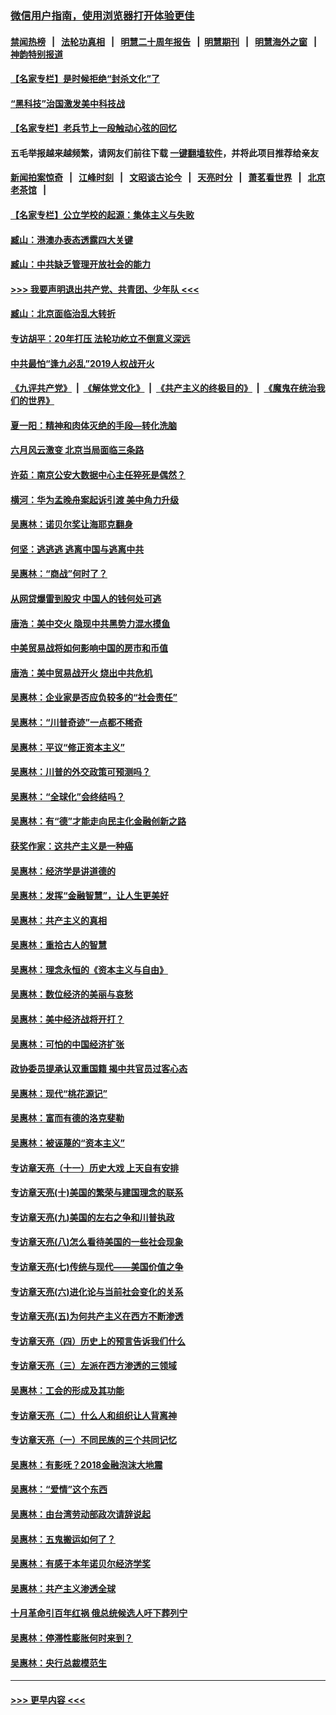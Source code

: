 ### [微信用户指南，使用浏览器打开体验更佳](https://github.com/gfw-breaker/banned-news1/blob/master/indexes/wechat-guide.md?t=0)
#### [禁闻热榜](热点新闻.md?t=0)  &nbsp;&nbsp;|&nbsp;&nbsp; [法轮功真相](https://github.com/gfw-breaker/truth/blob/master/README.md?t=0) &nbsp;&nbsp;|&nbsp;&nbsp; [明慧二十周年报告](https://github.com/gfw-breaker/mh-reports/blob/master/README.md?t=0) &nbsp;&nbsp;|&nbsp;&nbsp;[明慧期刊](https://github.com/gfw-breaker/mh-qikan) &nbsp;&nbsp;|&nbsp;&nbsp; [明慧海外之窗](https://github.com/gfw-breaker/mh-news/blob/master/README.md?t=0) &nbsp;&nbsp;|&nbsp;&nbsp; [神韵特别报道](https://github.com/gfw-breaker/mh-news/blob/master/shenyun.md?t=0)
#### [【名家专栏】是时候拒绝“封杀文化”了](../pages/nsc423/n11814093.md?t=02172202) 
#### [“黑科技”治国激发美中科技战](../pages/nsc423/n11638056.md?t=02172202) 
#### [【名家专栏】老兵节上一段触动心弦的回忆](../pages/nsc423/n11646016.md?t=02172202) 
#### 五毛举报越来越频繁，请网友们前往下载 [一键翻墙软件](https://github.com/gfw-breaker/ssr-accounts)，并将此项目推荐给亲友
#### [新闻拍案惊奇](https://github.com/gfw-breaker/banned-news1/blob/master/pages/link4.md) &nbsp;&nbsp;|&nbsp;&nbsp; [江峰时刻](https://github.com/gfw-breaker/banned-news1/blob/master/pages/link4.md) &nbsp;&nbsp;|&nbsp;&nbsp; [文昭谈古论今](https://github.com/gfw-breaker/banned-news1/blob/master/pages/link4.md) &nbsp;&nbsp;|&nbsp;&nbsp; [天亮时分](https://github.com/gfw-breaker/banned-news1/blob/master/pages/link4.md) &nbsp;&nbsp;|&nbsp;&nbsp; [萧茗看世界](https://github.com/gfw-breaker/banned-news1/blob/master/pages/link4.md) &nbsp;&nbsp;|&nbsp;&nbsp; [北京老茶馆](https://github.com/gfw-breaker/banned-news1/blob/master/pages/link4.md) &nbsp;&nbsp;|&nbsp;&nbsp; 
#### [【名家专栏】公立学校的起源：集体主义与失败](../pages/nsc423/n11601833.md?t=02172202) 
#### [臧山：港澳办表态透露四大关键](../pages/nsc423/n11421628.md?t=02172202) 
#### [臧山：中共缺乏管理开放社会的能力](../pages/nsc423/n11407457.md?t=02172202) 
#### [>>> 我要声明退出共产党、共青团、少年队 <<<](https://github.com/begood0513/goodnews/blob/master/quit/letter.md) 
#### [臧山：北京面临治乱大转折](../pages/nsc423/n11406895.md?t=02172202) 
#### [专访胡平：20年打压 法轮功屹立不倒意义深远](../pages/nsc423/n11398800.md?t=02172202) 
#### [中共最怕“逢九必乱”2019人权战开火](../pages/nsc423/n11385248.md?t=02172202) 
#### [《九评共产党》](https://github.com/begood0513/9ping.md/blob/master/README.md) &nbsp;|&nbsp; [《解体党文化》](../../../../jtdwh.md/blob/master/README.md)  &nbsp;|&nbsp; [《共产主义的终极目的》](../../../../gczydzjmd.md/blob/master/README.md) &nbsp;|&nbsp; [《魔鬼在统治我们的世界》](../../../../mgztzwmdsj.md/blob/master/README.md) 
#### [夏一阳：精神和肉体灭绝的手段—转化洗脑](../pages/nsc423/n11368250.md?t=02172202) 
#### [六月风云激变 北京当局面临三条路](../pages/nsc423/n11313668.md?t=02172202) 
#### [许茹：南京公安大数据中心主任猝死是偶然？](../pages/nsc423/n11064744.md?t=02172202) 
#### [横河：华为孟晚舟案起诉引渡 美中角力升级](../pages/nsc423/n11027230.md?t=02172202) 
#### [吴惠林：诺贝尔奖让海耶克翻身](../pages/nsc423/n10890049.md?t=02172202) 
#### [何坚：逃逃逃 逃离中国与逃离中共](../pages/nsc423/n10592891.md?t=02172202) 
#### [吴惠林：“商战”何时了？](../pages/nsc423/n10573558.md?t=02172202) 
#### [从网贷爆雷到股灾 中国人的钱何处可逃](../pages/nsc423/n10572800.md?t=02172202) 
#### [唐浩：美中交火 隐现中共黑势力混水摸鱼](../pages/nsc423/n10544040.md?t=02172202) 
#### [中美贸易战将如何影响中国的房市和币值](../pages/nsc423/n10543697.md?t=02172202) 
#### [唐浩：美中贸易战开火 烧出中共危机](../pages/nsc423/n10540126.md?t=02172202) 
#### [吴惠林：企业家是否应负较多的“社会责任”](../pages/nsc423/n10535022.md?t=02172202) 
#### [吴惠林：“川普奇迹”一点都不稀奇](../pages/nsc423/n10512808.md?t=02172202) 
#### [吴惠林：平议“修正资本主义”](../pages/nsc423/n10495724.md?t=02172202) 
#### [吴惠林：川普的外交政策可预测吗？](../pages/nsc423/n10462387.md?t=02172202) 
#### [吴惠林：“全球化”会终结吗？](../pages/nsc423/n10452838.md?t=02172202) 
#### [吴惠林：有“德”才能走向民主化金融创新之路](../pages/nsc423/n10432292.md?t=02172202) 
#### [获奖作家：这共产主义是一种癌](../pages/nsc423/n10431541.md?t=02172202) 
#### [吴惠林：经济学是讲道德的](../pages/nsc423/n10398014.md?t=02172202) 
#### [吴惠林：发挥“金融智慧”，让人生更美好](../pages/nsc423/n10375019.md?t=02172202) 
#### [吴惠林：共产主义的真相](../pages/nsc423/n10351394.md?t=02172202) 
#### [吴惠林：重拾古人的智慧](../pages/nsc423/n10337691.md?t=02172202) 
#### [吴惠林：理念永恒的《资本主义与自由》](../pages/nsc423/n10316274.md?t=02172202) 
#### [吴惠林：数位经济的美丽与哀愁](../pages/nsc423/n10292946.md?t=02172202) 
#### [吴惠林：美中经济战将开打？](../pages/nsc423/n10258825.md?t=02172202) 
#### [吴惠林：可怕的中国经济扩张](../pages/nsc423/n10219147.md?t=02172202) 
#### [政协委员提承认双重国籍 揭中共官员过客心态](../pages/nsc423/n10208809.md?t=02172202) 
#### [吴惠林：现代“桃花源记”](../pages/nsc423/n10185234.md?t=02172202) 
#### [吴惠林：富而有德的洛克斐勒](../pages/nsc423/n10142264.md?t=02172202) 
#### [吴惠林：被诬蔑的“资本主义”](../pages/nsc423/n10124816.md?t=02172202) 
#### [专访章天亮（十一）历史大戏 上天自有安排](../pages/nsc423/n10094905.md?t=02172202) 
#### [专访章天亮(十)美国的繁荣与建国理念的联系](../pages/nsc423/n10094899.md?t=02172202) 
#### [专访章天亮(九)美国的左右之争和川普执政](../pages/nsc423/n10094889.md?t=02172202) 
#### [专访章天亮(八)怎么看待美国的一些社会现象](../pages/nsc423/n10094857.md?t=02172202) 
#### [专访章天亮(七)传统与现代——美国价值之争](../pages/nsc423/n10093140.md?t=02172202) 
#### [专访章天亮(六)进化论与当前社会变化的关系](../pages/nsc423/n10092036.md?t=02172202) 
#### [专访章天亮(五)为何共产主义在西方不断渗透](../pages/nsc423/n10083620.md?t=02172202) 
#### [专访章天亮（四）历史上的预言告诉我们什么](../pages/nsc423/n10083606.md?t=02172202) 
#### [专访章天亮（三）左派在西方渗透的三领域](../pages/nsc423/n10081115.md?t=02172202) 
#### [吴惠林：工会的形成及其功能](../pages/nsc423/n10080633.md?t=02172202) 
#### [专访章天亮（二）什么人和组织让人背离神](../pages/nsc423/n10076637.md?t=02172202) 
#### [专访章天亮（一）不同民族的三个共同记忆](../pages/nsc423/n10074188.md?t=02172202) 
#### [吴惠林：有影呒？2018金融泡沫大地震](../pages/nsc423/n10040534.md?t=02172202) 
#### [吴惠林：“爱情”这个东西](../pages/nsc423/n10019423.md?t=02172202) 
#### [吴惠林：由台湾劳动部政次请辞说起](../pages/nsc423/n9979679.md?t=02172202) 
#### [吴惠林：五鬼搬运如何了？](../pages/nsc423/n9925338.md?t=02172202) 
#### [吴惠林：有感于本年诺贝尔经济学奖](../pages/nsc423/n9871883.md?t=02172202) 
#### [吴惠林：共产主义渗透全球](../pages/nsc423/n9812748.md?t=02172202) 
#### [十月革命引百年红祸 俄总统候选人吁下葬列宁](../pages/nsc423/n9810182.md?t=02172202) 
#### [吴惠林：停滞性膨胀何时来到？](../pages/nsc423/n9764136.md?t=02172202) 
#### [吴惠林：央行总裁模范生](../pages/nsc423/n9728134.md?t=02172202) 

----
#### [ >>> 更早内容 <<< ](../indexes/nsc423-earlier.md)
